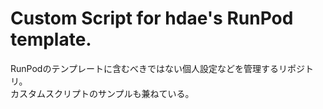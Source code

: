 # Custom Script for hdae's RunPod template.

RunPodのテンプレートに含むべきではない個人設定などを管理するリポジトリ。\
カスタムスクリプトのサンプルも兼ねている。
